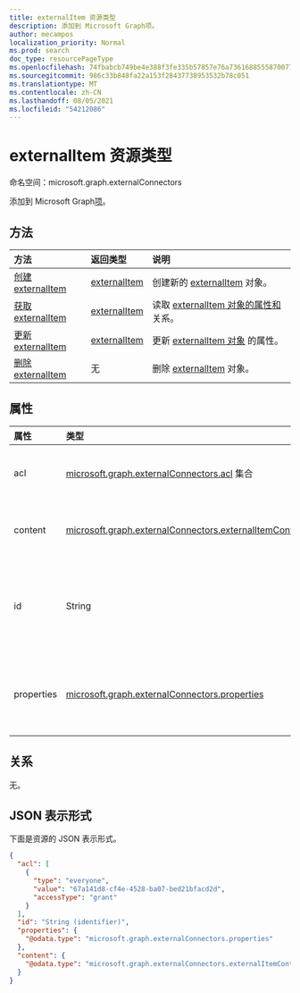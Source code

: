 ```yaml
---
title: externalItem 资源类型
description: 添加到 Microsoft Graph项。
author: mecampos
localization_priority: Normal
ms.prod: search
doc_type: resourcePageType
ms.openlocfilehash: 74fbabcb749be4e388f3fe335b57857e76a73616885558700779ccd52c0c929e
ms.sourcegitcommit: 986c33b848fa22a153f28437738953532b78c051
ms.translationtype: MT
ms.contentlocale: zh-CN
ms.lasthandoff: 08/05/2021
ms.locfileid: "54212086"
---
```

# <a name="externalitem-resource-type"></a>externalItem 资源类型

命名空间：microsoft.graph.externalConnectors

添加到 Microsoft Graph[项](externalconnectors-externalconnection.md)。 

## <a name="methods"></a>方法
|方法|返回类型|说明|
|:---|:---|:---|
|[创建 externalItem](../api/externalconnectors-externalitem-create.md)|[externalItem](../resources/externalconnectors-externalitem.md)|创建新的 [externalItem](../resources/externalconnectors-externalitem.md) 对象。|
|[获取 externalItem](../api/externalconnectors-externalitem-get.md)|[externalItem](../resources/externalconnectors-externalitem.md)|读取 [externalItem 对象的属性和](../resources/externalconnectors-externalitem.md) 关系。|
|[更新 externalItem](../api/externalconnectors-externalitem-update.md)|[externalItem](../resources/externalconnectors-externalitem.md)|更新 [externalItem 对象](../resources/externalconnectors-externalitem.md) 的属性。|
|[删除 externalItem](../api/externalconnectors-externalitem-delete.md)|无|删除 [externalItem](../resources/externalconnectors-externalitem.md) 对象。|

## <a name="properties"></a>属性
|属性|类型|说明|
|:---|:---|:---|
|acl|[microsoft.graph.externalConnectors.acl](../resources/externalconnectors-acl.md) 集合|访问控制项数组。 每个条目指定授予用户或组的访问权限。 必填。|
|content|[microsoft.graph.externalConnectors.externalItemContent](../resources/externalconnectors-externalitemcontent.md)|项目内容的纯文本表示形式。 此属性中的文本已编制全文索引。 可选。|
|id|String|开发人员提供的项目在包含[externalConnection 中的唯一 ID。](externalconnectors-externalconnection.md) 必须为字母数字，最多为 128 个字符。 必填。|
|properties|[microsoft.graph.externalConnectors.properties](../resources/externalconnectors-properties.md)|具有项目属性的属性包。 属性必须符合为[externalConnection](externalconnectors-externalconnection.md)定义的架构。 [](externalconnectors-schema.md) 必填。|

## <a name="relationships"></a>关系
无。

## <a name="json-representation"></a>JSON 表示形式
下面是资源的 JSON 表示形式。
<!-- {
  "blockType": "resource",
  "keyProperty": "id",
  "@odata.type": "microsoft.graph.externalConnectors.externalItem",
  "openType": false
}
-->
```json
{
  "acl": [
    {
      "type": "everyone",
      "value": "67a141d8-cf4e-4528-ba07-bed21bfacd2d",
      "accessType": "grant"
    }
  ],
  "id": "String (identifier)",
  "properties": {
    "@odata.type": "microsoft.graph.externalConnectors.properties"
  },
  "content": {
    "@odata.type": "microsoft.graph.externalConnectors.externalItemContent"
  }
}
```

